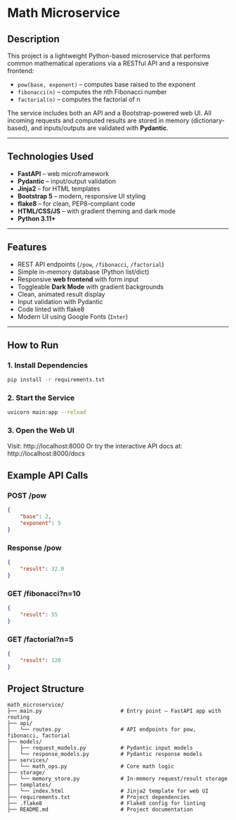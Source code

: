 # Math Microservice

## Description

This project is a lightweight Python-based microservice that performs common mathematical operations via a RESTful API and a responsive frontend:

- `pow(base, exponent)` – computes base raised to the exponent
- `fibonacci(n)` – computes the nth Fibonacci number
- `factorial(n)` – computes the factorial of n

The service includes both an API and a Bootstrap-powered web UI. All incoming requests and computed results are stored in memory (dictionary-based), and inputs/outputs are validated with **Pydantic**.

---

## Technologies Used

- **FastAPI** – web microframework
- **Pydantic** – input/output validation
- **Jinja2** – for HTML templates
- **Bootstrap 5** – modern, responsive UI styling
- **flake8** – for clean, PEP8-compliant code
- **HTML/CSS/JS** – with gradient theming and dark mode
- **Python 3.11+**

---

## Features

- REST API endpoints (`/pow`, `/fibonacci`, `/factorial`)
- Simple in-memory database (Python list/dict)
- Responsive **web frontend** with form input
- Toggleable **Dark Mode** with gradient backgrounds
- Clean, animated result display
- Input validation with Pydantic
- Code linted with flake8
- Modern UI using Google Fonts (`Inter`)

---

## How to Run

### 1. Install Dependencies

```bash
pip install -r requirements.txt
```
### 2. Start the Service

```bash
uvicorn main:app --reload
```

### 3. Open the Web UI

Visit: http://localhost:8000
Or try the interactive API docs at: http://localhost:8000/docs

## Example API Calls

### POST /pow
```json
{
    "base": 2,
    "exponent": 5
}
```
### Response /pow
```json
{
    "result": 32.0
}
```

### GET /fibonacci?n=10
```json
{
    "result": 55
}
```

### GET /factorial?n=5
```json
{
    "result": 120
}
```

## Project Structure

```text
math_microservice/
├── main.py                         # Entry point – FastAPI app with routing
├── api/
│   └── routes.py                   # API endpoints for pow, fibonacci, factorial
├── models/
│   ├── request_models.py           # Pydantic input models
│   └── response_models.py          # Pydantic response models
├── services/
│   └── math_ops.py                 # Core math logic
├── storage/
│   └── memory_store.py             # In-memory request/result storage
├── templates/
│   └── index.html                  # Jinja2 template for web UI
├── requirements.txt                # Project dependencies
├── .flake8                         # Flake8 config for linting
├── README.md                       # Project documentation